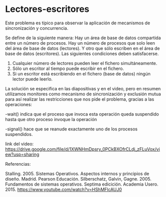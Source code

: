 # Lectores-escritores

Este problema es típico para observar la aplicación de mecanismos de sincronización y concurrencia.

Se define de la siguiente manera:
Hay un área de base de datos compartida entre un número de procesos.
Hay un número de procesos que solo leen del área de base de datos (lectores).
Y otro que sólo escriben en el área de base de datos (escritores).
Las siguientes condiciones deben satisfacerse.

1. Cualquier número de lectores pueden leer el fichero simultáneamente.
2. Sólo un escritor al tiempo puede escribir en el fichero.
3. Si un escritor está escribiendo en el fichero (base de datos) ningún lector puede leerlo.

La solución se especifica en las diapositivas y en el video, pero en resumen utilizamos monitores
como mecanismo de sincronización y exclusión mutua para así realizar las restricciones que nos
pide el problema, gracias a las operaciones:

-wait() indica que el proceso que invoca esta operación queda suspendido hasta que otro proceso invoque la operación

-signal() hace que se reanude exactamente uno de los procesos suspendidos.

link del video: https://drive.google.com/file/d/1XWNHmDpsry_0PCkBXOfrCLdj_zFLuVox/view?usp=sharing

Referencias:

Stalling. 2005. Sistemas Operativos. Aspectos internos y principios de diseño. Madrid. Pearson Educación.
Silberschatz, Galvin, Gagne. 2005. Fundamentos de sistemas operativos. Septima edicición.
Academia Usero. 2015. https://www.youtube.com/watch?v=HShMFlcAUJ0

